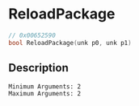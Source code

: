 # ReloadPackage
```c
// 0x00652590
bool ReloadPackage(unk p0, unk p1)
```
## Description
```
Minimum Arguments: 2
Maximum Arguments: 2
```
